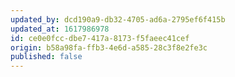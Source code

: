 ```yaml
---
updated_by: dcd190a9-db32-4705-ad6a-2795ef6f415b
updated_at: 1617986978
id: ce0e0fcc-dbe7-417a-8173-f5faeec41cef
origin: b58a98fa-ffb3-4e6d-a585-28c3f8e2fe3c
published: false
---
```

